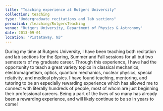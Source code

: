 ```yaml
---
title: "Teaching experience at Rutgers University"
collection: teaching
type: "Undergraduate recitations and lab sections"
permalink: /teaching/RutgersTeaching
venue: "Rutgers University, Department of Physics & Astronomy"
date: 2013-09-01
location: "Pistataway, NJ"
---
```


During my time at Rutgers University, I have been teaching both recitation and lab sections for the Spring, Summer and Fall sessions for all but two semesters of my graduate career. Through this experience, I have had the opportunity to teach a great variety topics in classical mechanics, electromagnetism, optics, quantum mechanics, nuclear physics, special relativity, and medical physics. I have found teaching, mentoring, and tutoring to be an especially rewarding experience which has allowed me to connect with literally hundreds of people, most of whom are just beginning their professional careers. Being a part of the lives of so many has already been a rewarding experience, and will likely continue to be so in years to come! 
